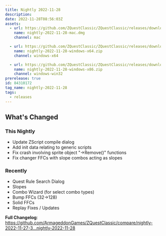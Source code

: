 ```yaml
---
title: Nightly 2022-11-28
description: 
date: 2022-11-28T08:56:03Z
assets: 
  - url: https://github.com/ZQuestClassic/ZQuestClassic/releases/download/nightly-2022-11-28/nightly-2022-11-28-mac.dmg
    name: nightly-2022-11-28-mac.dmg
    channel: mac

  - url: https://github.com/ZQuestClassic/ZQuestClassic/releases/download/nightly-2022-11-28/nightly-2022-11-28-windows-x64.zip
    name: nightly-2022-11-28-windows-x64.zip
    channel: windows-x64

  - url: https://github.com/ZQuestClassic/ZQuestClassic/releases/download/nightly-2022-11-28/nightly-2022-11-28-windows-x86.zip
    name: nightly-2022-11-28-windows-x86.zip
    channel: windows-win32
prerelease: true
id: 84310172
tag_name: nightly-2022-11-28
tags:
  - releases
---
```


## What's Changed
### This Nightly
* Update ZScript compile dialog
* Add init data relating to generic scripts
* Fix crash involving sprite object "->Remove()" functions
* Fix changer FFCs with slope combos acting as slopes

### Recently
* Quest Rule Search Dialog
* Slopes
* Combo Wizard (for select combo types)
* Bump FFCs (32->128)
* Solid FFCs
* Replay Fixes / Updates

**Full Changelog**: https://github.com/ArmageddonGames/ZQuestClassic/compare/nightly-2022-11-27-3...nightly-2022-11-28
